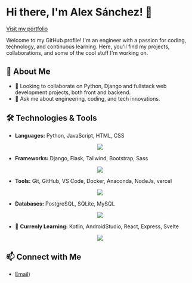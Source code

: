 # Hi there, I'm Alex Sánchez! 👋

[Visit my portfolio](https://alexsgportfolio.netlify.app)

Welcome to my GitHub profile! I'm an engineer with a passion for coding, technology, and continuous learning. Here, you'll find my projects, collaborations, and some of the cool stuff I'm working on.

## 🚀 About Me

- 👯 Looking to collaborate on Python, Django and fullstack web development projects, both front and backend.
- 💬 Ask me about engineering, coding, and tech innovations.

## 🛠️ Technologies & Tools

- **Languages:** Python, JavaScript, HTML, CSS
<p align="center">
  <a href="https://skillicons.dev">
    <img src="https://skillicons.dev/icons?i=py,js,html,css,r" />
  </a>
</p>

- **Frameworks:** Django, Flask, Tailwind, Bootstrap, Sass
<p align="center">
  <a href="https://skillicons.dev">
    <img src="https://skillicons.dev/icons?i=django,flask,tailwind,bootstrap,sass,astro" />
  </a>
</p>

- **Tools:** Git, GitHub, VS Code, Docker, Anaconda, NodeJs, vercel
<p align="center">
  <a href="https://skillicons.dev">
    <img src="https://skillicons.dev/icons?i=git,github,vscode,docker,anaconda,nodejs,vercel" />
  </a>
</p>

- **Databases:** PostgreSQL, SQLite, MySQL
<p align="center">
  <a href="https://skillicons.dev">
    <img src="https://skillicons.dev/icons?i=postgres,sqlite,mysql" />
  </a>
</p>

- 🌱 **Currenly Learning:** Kotlin, AndroidStudio, React, Express, Svelte
<p align="center">
  <a href="https://skillicons.dev">
    <img src="https://skillicons.dev/icons?i=kotlin,androidstudio,react,express,svelte" />
  </a>
</p>

## 📫 Connect with Me

- [Email](mailto:alexander_sg29@outlook.com))

